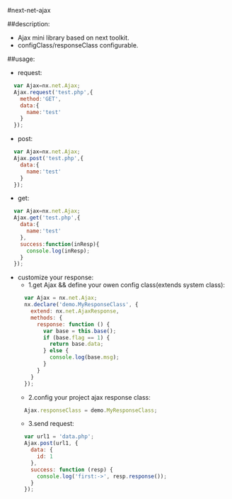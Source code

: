 #next-net-ajax

##description:
+ Ajax mini library based on next toolkit.
+ configClass/responseClass configurable.

##usage:
+ request:
```javascript
  var Ajax=nx.net.Ajax;
  Ajax.request('test.php',{
    method:'GET',
    data:{
      name:'test'
    }
  });
```

+ post:
```javascript
  var Ajax=nx.net.Ajax;
  Ajax.post('test.php',{
    data:{
      name:'test'
    }
  });
```

+ get:
```javascript
  var Ajax=nx.net.Ajax;
  Ajax.get('test.php',{
    data:{
      name:'test'
    },
    success:function(inResp){
      console.log(inResp);
    }
  });
```

+ customize your response:
  + 1.get Ajax && define your owen config class(extends system class):
  ```javascript
    var Ajax = nx.net.Ajax;
    nx.declare('demo.MyResponseClass', {
      extend: nx.net.AjaxResponse,
      methods: {
        response: function () {
          var base = this.base();
          if (base.flag == 1) {
            return base.data;
          } else {
            console.log(base.msg);
          }
        }
      }
    });
  ```
  + 2.config your project ajax response class:
  ```javascript
    Ajax.responseClass = demo.MyResponseClass;
  ```
  + 3.send request:
  ```javascript
    var url1 = 'data.php';
    Ajax.post(url1, {
      data: {
        id: 1
      },
      success: function (resp) {
        console.log('first:->', resp.response());
      }
    });
  ```
